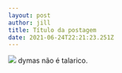 ```yaml
---
layout: post
author: jill
title: Título da postagem
date: 2021-06-24T22:21:23.251Z
---
```

<img src="https://images.unsplash.com/photo-1623952696014-c72971cdd22c?ixid=MnwxMjA3fDB8MHxwaG90by1wYWdlfHx8fGVufDB8fHx8&ixlib=rb-1.2.1&auto=format&fit=crop&w=750&q=80">
dymas não é talarico.